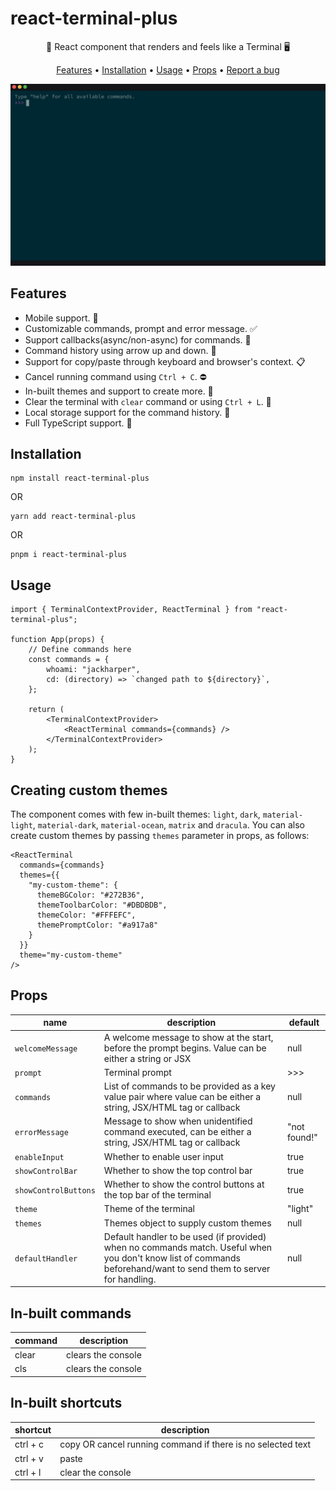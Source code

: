 # react-terminal-plus

<p align="center">🚀 React component that renders and feels like a Terminal 🖥</p>

<p align="center">
  <a href="#features">Features</a> •
  <a href="#installation">Installation</a> •
  <a href="#usage">Usage</a> •
  <a href="#props">Props</a> •
  <a href="#report-a-bug">Report a bug</a>
</p>

<img alt="react-terminal-plus preview" src="./react-terminal-plus.gif" />

## Features

- Mobile support. 📱
- Customizable commands, prompt and error message. ✅
- Support callbacks(async/non-async) for commands. 🔄
- Command history using arrow up and down. 🔼
- Support for copy/paste through keyboard and browser's context. 📋
- Cancel running command using `Ctrl + C`. ⛔
- In-built themes and support to create more. 🚀
- Clear the terminal with `clear` command or using `Ctrl + L`. 🧹
- Local storage support for the command history. 💾
- Full TypeScript support. 🎉

## Installation

```
npm install react-terminal-plus
```

OR

```
yarn add react-terminal-plus
```

OR

```
pnpm i react-terminal-plus
```

## Usage

```tsx
import { TerminalContextProvider, ReactTerminal } from "react-terminal-plus";

function App(props) {
	// Define commands here
	const commands = {
		whoami: "jackharper",
		cd: (directory) => `changed path to ${directory}`,
	};

	return (
		<TerminalContextProvider>
			<ReactTerminal commands={commands} />
		</TerminalContextProvider>
	);
}
```

## Creating custom themes

The component comes with few in-built themes: `light`, `dark`, `material-light`, `material-dark`, `material-ocean`, `matrix` and `dracula`. You can also create custom themes by passing `themes` parameter in props, as follows:

```
<ReactTerminal
  commands={commands}
  themes={{
    "my-custom-theme": {
      themeBGColor: "#272B36",
      themeToolbarColor: "#DBDBDB",
      themeColor: "#FFFEFC",
      themePromptColor: "#a917a8"
    }
  }}
  theme="my-custom-theme"
/>
```

## Props

| name                 | description                                                                                                                                                       | default      |
| -------------------- | ----------------------------------------------------------------------------------------------------------------------------------------------------------------- | ------------ |
| `welcomeMessage`     | A welcome message to show at the start, before the prompt begins. Value can be either a string or JSX                                                             | null         |
| `prompt`             | Terminal prompt                                                                                                                                                   | >>>          |
| `commands`           | List of commands to be provided as a key value pair where value can be either a string, JSX/HTML tag or callback                                                  | null         |
| `errorMessage`       | Message to show when unidentified command executed, can be either a string, JSX/HTML tag or callback                                                              | "not found!" |
| `enableInput`        | Whether to enable user input                                                                                                                                      | true         |
| `showControlBar`     | Whether to show the top control bar                                                                                                                               | true         |
| `showControlButtons` | Whether to show the control buttons at the top bar of the terminal                                                                                                | true         |
| `theme`              | Theme of the terminal                                                                                                                                             | "light"      |
| `themes`             | Themes object to supply custom themes                                                                                                                             | null         |
| `defaultHandler`     | Default handler to be used (if provided) when no commands match. Useful when you don't know list of commands beforehand/want to send them to server for handling. | null         |

## In-built commands

| command | description        |
| ------- | ------------------ |
| clear   | clears the console |
| cls     | clears the console |

## In-built shortcuts

| shortcut | description                                                 |
| -------- | ----------------------------------------------------------- |
| ctrl + c | copy OR cancel running command if there is no selected text |
| ctrl + v | paste                                                       |
| ctrl + l | clear the console                                           |
